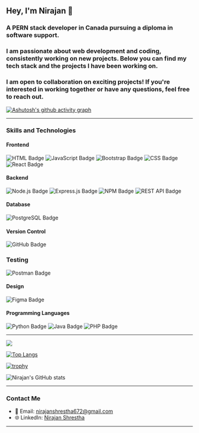 ## Hey, I'm Nirajan 👋
### A PERN stack developer in Canada pursuing a diploma in software support.
### I am passionate about web development and coding, consistently working on new projects. Below you can find my tech stack and the projects I have been working on.
### I am open to collaboration on exciting projects! If you're interested in working together or have any questions, feel free to reach out.


[![Ashutosh's github activity graph](https://github-readme-activity-graph.vercel.app/graph?username=nirajan128&bg_color=cbc3c7&color=0d0d0d&line=9e4c98&point=403d3d&area=true&hide_border=true)](https://github.com/ashutosh00710/github-readme-activity-graph)

---
### Skills and Technologies

#### Frontend
![HTML Badge](https://img.shields.io/badge/HTML5-E34F26?style=for-the-badge&logo=html5&logoColor=white)
![JavaScript Badge](https://img.shields.io/badge/JavaScript-323330?style=for-the-badge&logo=javascript&logoColor=F7DF1E)
![Bootstrap Badge](https://img.shields.io/badge/Bootstrap-563D7C?style=for-the-badge&logo=bootstrap&logoColor=white)
![CSS Badge](https://img.shields.io/badge/CSS3-1572B6?style=for-the-badge&logo=css3&logoColor=white)
![React Badge](https://img.shields.io/badge/React-20232A?style=for-the-badge&logo=react&logoColor=61DAFB)

#### Backend
![Node.js Badge](https://img.shields.io/badge/Node.js-339933?style=for-the-badge&logo=nodedotjs&logoColor=white)
![Express.js Badge](https://img.shields.io/badge/Express.js-000000?style=for-the-badge&logo=express&logoColor=white)
![NPM Badge](https://img.shields.io/badge/NPM-CB3837?style=for-the-badge&logo=npm&logoColor=white)
![REST API Badge](https://img.shields.io/badge/REST%20API-0066cc?style=for-the-badge&logo=rest-api&logoColor=white)


#### Database
![PostgreSQL Badge](https://img.shields.io/badge/PostgreSQL-316192?style=for-the-badge&logo=postgresql&logoColor=white)

#### Version Control
![GitHub Badge](https://img.shields.io/badge/GitHub-181717?style=for-the-badge&logo=github&logoColor=white)

### Testing
![Postman Badge](https://img.shields.io/badge/Postman-FF6C37?style=for-the-badge&logo=postman&logoColor=white)


#### Design
![Figma Badge](https://img.shields.io/badge/Figma-F24E1E?style=for-the-badge&logo=figma&logoColor=white)

#### Programming Languages
![Python Badge](https://img.shields.io/badge/Python-3776AB?style=for-the-badge&logo=python&logoColor=white)
![Java Badge](https://img.shields.io/badge/Java-ED8B00?style=for-the-badge&logo=java&logoColor=white)
![PHP Badge](https://img.shields.io/badge/PHP-777BB4?style=for-the-badge&logo=php&logoColor=white)


---

![](https://api.visitorbadge.io/api/VisitorHit?user=nirajan128f&repo=github-visitors-badge&countColor=%237B1E7A)

[![Top Langs](https://github-readme-stats.vercel.app/api/top-langs/?username=nirajan128&layout=donut-vertical)](https://github.com/anuraghazra/github-readme-stats)

[![trophy](https://github-profile-trophy.vercel.app/?username=nirajan128&theme=darkhub&row=1&column=6)](https://github.com/ryo-ma/github-profile-trophy)

![Nirajan's GitHub stats](https://github-readme-stats.vercel.app/api?username=nirajan128&show_icons=true&theme=radical)

---
### Contact Me

- 📧 Email: [nirajanshrestha672@gmail.com](mailto:nirajanshrestha672@gmail.com)
- 🌐 LinkedIn: [Nirajan Shrestha](https://www.linkedin.com/in/nirajan-shrestha-391380233/)


---








<!--
**nirajan128/nirajan128** is a ✨ _special_ ✨ repository because its `README.md` (this file) appears on your GitHub profile.

Here are some ideas to get you started:

- 🔭 I’m currently working on ...
- 🌱 I’m currently learning ...
- 👯 I’m looking to collaborate on ...
- 🤔 I’m looking for help with ...
- 💬 Ask me about ...
- 📫 How to reach me: ...
- 😄 Pronouns: ...
- ⚡ Fun fact: ...
-->

